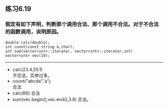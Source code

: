 ## 练习6.19
### 假定有如下声明，判断那个调用合法、那个调用不合法。对于不合法的函数调用，说明原因。
    double calc(double);
    int count(const string &,char);
    int sum(vector<int>::iterator, vector<int>::iterator,int)
    vector<int> vec(10);
***
* calc(23.4,55.1)  
    不合法，实参过多。
* count("abcda",'a');  
合法
* calc(66)
合法
* sum(vec.begin(),vec.end(),3.8)
合法。
